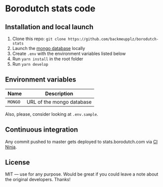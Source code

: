 # Borodutch stats code

## Installation and local launch

1. Clone this repo: `git clone https://github.com/backmeupplz/borodutch-stats`
2. Launch the [mongo database](https://www.mongodb.com/) locally
3. Create `.env` with the environment variables listed below
4. Run `yarn install` in the root folder
5. Run `yarn develop`

## Environment variables

| Name    | Description               |
| ------- | ------------------------- |
| `MONGO` | URL of the mongo database |

Also, please, consider looking at `.env.sample`.

## Continuous integration

Any commit pushed to master gets deployed to stats.borodutch.com via [CI Ninja](https://github.com/backmeupplz/ci-ninja).

## License

MIT — use for any purpose. Would be great if you could leave a note about the original developers. Thanks!
